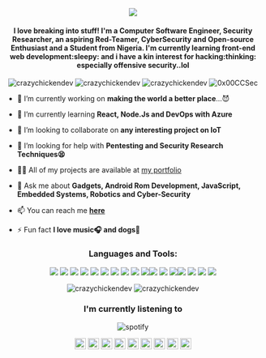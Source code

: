 <p align="center"> <img src="https://github.com/CrazyChickenDev/CrazyChickenDev/blob/master/assets/CrazyChickenDev (3).gif" /> </p>
<h4 align="center">I love breaking into stuff! I'm a Computer Software Engineer, Security Researcher, an aspiring Red-Teamer, CyberSecurity and Open-source Enthusiast and a Student from Nigeria. I'm currently learning front-end web development:sleepy: and i have a kin interest for hacking:thinking: especially offensive security..lol</h4>
<p align="center"> <img src="https://komarev.com/ghpvc/?username=crazychickendev&logoColor=white&color=ffc200" alt="crazychickendev" /> <img
src="https://img.shields.io/github/followers/crazychickendev?style=social" alt="crazychickendev" /> <img
src="https://img.shields.io/github/last-commit/crazychickendev/CrazyChickenDev" alt="crazychickendev" /> <img
src="https://img.shields.io/twitter/follow/0x00CCSec?label=Follow%20me&style=social" alt="0x00CCSec" /> </p>

- 🔭 I’m currently working on **making the world a better
  place**...:smiling_imp:

- 🌱 I’m currently learning **React, Node.Js and DevOps with Azure**

- 👯 I’m looking to collaborate on **any interesting project on IoT**

- 🤔 I’m looking for help with **Pentesting and Security Research
  Techniques:tired_face:**

- 👨‍💻 All of my projects are available at [my portfolio](https://nwaobidaniel.me)

- 💬 Ask me about **Gadgets, Android Rom Development, JavaScript, Embedded
  Systems, Robotics and Cyber-Security**

- 📫 You can reach me **[here](mailto:dannychukz15@gmail.com)**

- ⚡ Fun fact **I love music:headphones: and dogs:dog:**

<h3 align="center">Languages and Tools:</h3>
<p align="center"> <img src="https://img.shields.io/badge/OS-Linux-informational?style=flat&logo=linux&logoColor=white&color=ffc200"/> <img src="https://img.shields.io/badge/Framework-bootstrap-informational?style=flat&logo=bootstrap&logoColor=white&color=ffc200"/> <img src="https://img.shields.io/badge/Language-C-informational?style=flat&logo=C&logoColor=white&color=ffc200"/> <img
src="https://img.shields.io/badge/Language-C++-informational?style=flat&logo=c++&logoColor=white&color=ffc200"/> <img
src="https://img.shields.io/badge/Code-HTML-informational?style=flat&logo=html&logoColor=white&color=ffc200"/> <img
src="https://img.shields.io/badge/Code-CSS-informational?style=flat&logo=css&logoColor=white&color=ffc200"/> <img
src="https://img.shields.io/badge/Code-React-informational?style=flat&logo=react&logoColor=white&color=ffc200"/> <img
src="https://img.shields.io/badge/Language-JavaScript-informational?style=flat&logo=javascript&logoColor=white&color=ffc200"/> <img
src="https://img.shields.io/badge/Code-NodeJS-informational?style=flat&logo=nodejs&logoColor=white&color=ffc200"/> <img
src="https://img.shields.io/badge/Code-GatsbyJS-informational?style=flat&logo=gatsbyjs&logoColor=white&color=ffc200"/><img src="https://img.shields.io/badge/Language-Python-informational?style=flat&logo=python&logoColor=white&color=ffc200"/> <img
src="https://img.shields.io/badge/Language-PHP-informational?style=flat&logo=php&logoColor=white&color=ffc200"/> <img
src="https://img.shields.io/badge/Database-MySQL-informational?style=flat&logo=mysql&logoColor=white&color=ffc200"/><img
src="https://img.shields.io/badge/Shell-Bash-informational?style=flat&logo=gnu-bash&logoColor=white&color=ffc200"/> <img
src="https://img.shields.io/badge/OS-Android-informational?style=flat&logo=android&logoColor=white&color=ffc200"/> <img
src="https://img.shields.io/badge/Editor-VSCode-informational?style=flat&logo=vscode&logoColor=white&color=ffc200"/> <img
src="https://img.shields.io/badge/VersionControl-Git-informational?style=flat&logo=git&logoColor=white&color=ffc200"/>
</p>
<!--START_SECTION:waka-->
<!--END_SECTION:waka-->
<p align="center" height='130px'> <img src="https://github-readme-stats.vercel.app/api?username=crazychickendev&show_icons=true&hide_title=true&include_all_commits=true&line_height=21&bg_color=0,FFC200,FFD479,FFE8BE,F8F2E4&count_private=true&theme=graywhite" alt="crazychickendev"/> <img src="https://github-readme-stats.vercel.app/api/top-langs/?username=crazychickendev&layout=compact&show_icons=true&bg_color=0,FFE8BE,FFD479,FFC200&theme=graywhite&hide_title=true" alt="crazychickendev"/> </p>
<h3 align="center">I'm currently listening to</h3>
<p align="center"> <img src="https://spotify-github-profile.vercel.app/api/view?uid=n0rm1kq3erv1julqyq7evfmgi&cover_image=true" alt="spotify"/></p>

<p align="center">
<a href="https://codepen.io/crazychickendev" target="blank"><img align="center" src="https://cdn.jsdelivr.net/npm/simple-icons@3.0.1/icons/codepen.svg" alt="crazychickendev" height="22" width="22" /></a>
<a href="https://wa.me/2348022273025" target="blank"><img align="center" src="https://cdn.jsdelivr.net/npm/simple-icons@v3/icons/whatsapp.svg" alt="crazychickendev" height="22" width="22" /></a>
<a href="https://dev.to/crazychickendev" target="blank"><img align="center" src="https://cdn.jsdelivr.net/npm/simple-icons@3.0.1/icons/dev-dot-to.svg" alt="crazychickendev" height="22" width="22" /></a>
<a href="https://twitter.com/crazychickendev" target="blank"><img align="center" src="https://cdn.jsdelivr.net/npm/simple-icons@3.0.1/icons/twitter.svg" alt="crazychickendev" height="22" width="22" /></a>
<a href="https://linkedin.com/in/nwaobi-daniel" target="blank"><img align="center" src="https://cdn.jsdelivr.net/npm/simple-icons@3.0.1/icons/linkedin.svg" alt="nwaobi-daniel" height="22" width="22" /></a>
<a href="https://stackoverflow.com/users/nwaobi-daniel" target="blank"><img align="center" src="https://cdn.jsdelivr.net/npm/simple-icons@3.0.1/icons/stackoverflow.svg" alt="nwaobi-daniel" height="22" width="22" /></a>
<a href="https://www.reddit.com/user/dannychukz15/" target="blank"><img align="center" src="https://cdn.jsdelivr.net/npm/simple-icons@v3/icons/reddit.svg" alt="nwaobi-daniel" height="22" width="22" /></a>
<a href="https://t.me/CrazyChickenDev" target="blank"><img align="center" src="https://cdn.jsdelivr.net/npm/simple-icons@v3/icons/telegram.svg" alt="crazychickendev" height="22" width="22" /></a>
<a href="https://instagram.com/crazychickendev" target="blank"><img align="center" src="https://cdn.jsdelivr.net/npm/simple-icons@3.0.1/icons/instagram.svg" alt="crazychickendev" height="22" width="22" /></a>
</p>
